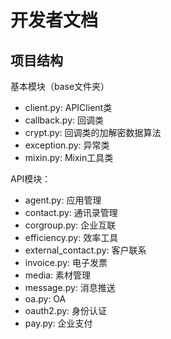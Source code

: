 # 开发者文档

## 项目结构

基本模块（base文件夹）
- client.py: APIClient类
- callback.py: 回调类
- crypt.py: 回调类的加解密数据算法
- exception.py: 异常类
- mixin.py: Mixin工具类

API模块：
- agent.py: 应用管理
- contact.py: 通讯录管理
- corgroup.py: 企业互联
- efficiency.py: 效率工具
- external_contact.py: 客户联系
- invoice.py: 电子发票
- media: 素材管理
- message.py: 消息推送
- oa.py: OA
- oauth2.py: 身份认证
- pay.py: 企业支付